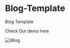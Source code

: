 # Blog-Template
Blog Template

Check Out demo here 

![iBlog](https://user-images.githubusercontent.com/34181144/112503570-09ea2600-8db1-11eb-9138-6ad56f80a01b.gif)
